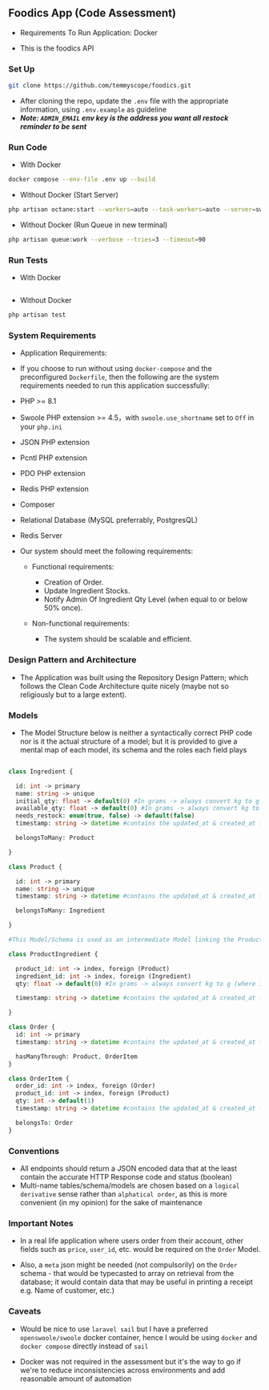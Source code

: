## Foodics App (Code Assessment)

- Requirements To Run Application: Docker

- This is the foodics API

### Set Up

```sh
git clone https://github.com/temmyscope/foodics.git
```

- After cloning the repo, update the `.env` file with the appropriate information, using `.env.example` as guideline
- ***Note: `ADMIN_EMAIL` env key is the address you want all restock reminder to be sent***

### Run Code

- With Docker
```sh
docker compose --env-file .env up --build
```

- Without Docker (Start Server)
```sh
php artisan octane:start --workers=auto --task-workers=auto --server=swoole --host=0.0.0.0 --port=8080
```

- Without Docker (Run Queue in new terminal)
```sh
php artisan queue:work --verbose --tries=3 --timeout=90
```

### Run Tests

- With Docker

```sh

```

- Without Docker
```sh
php artisan test
```

### System Requirements

- Application Requirements:
 - If you choose to run without using `docker-compose` and the preconfigured `Dockerfile`, then the following are the system requirements needed to run this application successfully:

 - PHP >= 8.1
 - Swoole PHP extension >= 4.5，with `swoole.use_shortname` set to `Off` in your `php.ini`
 - JSON PHP extension
 - Pcntl PHP extension
 - PDO PHP extension
 - Redis PHP extension
 - Composer
 - Relational Database (MySQL preferrably, PostgresQL)
 - Redis Server

- Our system should meet the following requirements:

  - Functional requirements:

    - Creation of Order.
    - Update Ingredient Stocks.
    - Notify Admin Of Ingredient Qty Level (when equal to or below 50% once).

  - Non-functional requirements:

    - The system should be scalable and efficient.

### Design Pattern and Architecture

- The Application was built using the Repository Design Pattern; which follows the Clean Code Architecture quite nicely (maybe not so religiously but to a large extent).


### Models

- The Model Structure below is neither a syntactically correct PHP code nor is it the actual structure of a model; but it is provided to give a mental map of each model, its schema and the roles each field plays


```php

class Ingredient {

  id: int -> primary 
  name: string -> unique
  initial_qty: float -> default(0) #In grams -> always convert kg to g  (where 1kg -> 1000g)
  available_qty: float -> default(0) #In grams -> always convert kg to g (where 1kg -> 1000g)
  needs_restock: enum(true, false) -> default(false)
  timestamp: string -> datetime #contains the updated_at & created_at fields

  belongsToMany: Product

}

class Product {

  id: int -> primary 
  name: string -> unique
  timestamp: string -> datetime #contains the updated_at & created_at fields

  belongsToMany: Ingredient

}

#This Model/Schema is used as an intermediate Model linking the Products and Ingredients

class ProductIngredient {

  product_id: int -> index, foreign (Product)
  ingredient_id: int -> index, foreign (Ingredient)
  qty: float -> default(0) #In grams -> always convert kg to g (where 1kg -> 1000g)

  timestamp: string -> datetime #contains the updated_at & created_at fields

}

class Order {
  id: int -> primary
  timestamp: string -> datetime #contains the updated_at & created_at fields

  hasManyThrough: Product, OrderItem
}

class OrderItem {
  order_id: int -> index, foreign (Order)
  product_id: int -> index, foreign (Product)
  qty: int -> default(1)
  timestamp: string -> datetime #contains the updated_at & created_at fields

  belongsTo: Order
}
```

### Conventions

  - All endpoints should return a JSON encoded data that at the least contain the accurate HTTP Response code and status (boolean)
  - Multi-name tables/schema/models are chosen based on a `logical derivative` sense rather than `alphatical order`, as this is more convenient (in my opinion) for the sake of maintenance

### Important Notes

- In a real life application where users order from their account, other fields such as `price`, `user_id`, etc. would be required on the `Order` Model.

- Also, a `meta` json might be needed (not compulsorily) on the `Order` schema - that would be typecasted to array on retrieval from the database; it would contain data that may be useful in printing a receipt e.g. Name of customer, etc.)

### Caveats

- Would be nice to use `laravel sail` but I have a preferred `openswoole/swoole` docker container, hence I would be using `docker` and `docker compose` directly instead of `sail`

- Docker was not required in the assessment but it's the way to go if we're to reduce inconsistencies across environments and add reasonable amount of automation